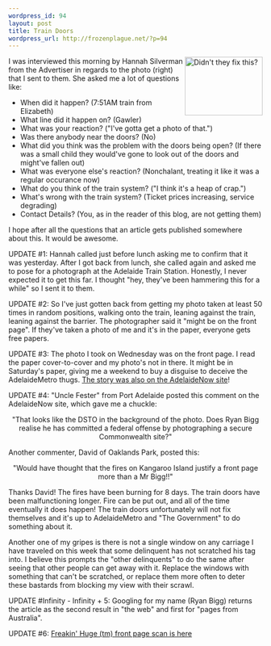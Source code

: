 ```yaml
--- 
wordpress_id: 94
layout: post
title: Train Doors
wordpress_url: http://frozenplague.net/?p=94
---
```

<a href="http://flickr.com/photos/8068616@N04/2105479910/"><img src="http://farm3.static.flickr.com/2005/2105479910_1e1598aa82.jpg?v=0" alt="Didn't they fix this?" align="right" height="116" width="154" /></a>
I was interviewed this morning by Hannah Silverman from the Advertiser in regards to the photo (right) that I sent to them. She asked me a lot of questions like:
<ul>
	<li>When did it happen? (7:51AM train from Elizabeth)</li>
	<li>What line did it happen on? (Gawler)</li>
	<li>What was your reaction? ("I've gotta get a photo of that.")</li>
	<li>Was there anybody near the doors? (No)</li>
	<li>What did you think was the problem with the doors being open? (If there was a small child they would've gone to look out of the doors and might've fallen out)</li>
	<li> What was everyone else's reaction? (Nonchalant, treating it like it was a regular occurance now)</li>
	<li>What do you think of the train system? ("I think it's a heap of crap.")</li>
	<li>What's wrong with the train system? (Ticket prices increasing, service degrading)</li>
	<li>Contact Details? (You, as in the reader of this blog, are not getting them)</li>
</ul>
I hope after all the questions that an article gets published somewhere about this. It would be awesome.

UPDATE #1: Hannah called just before lunch asking me to confirm that it was yesterday. After I got back from lunch, she called again and asked me to pose for a photograph at the Adelaide Train Station. Honestly, I never expected it to get this far. I thought "hey, they've been hammering this for a while" so I sent it to them.

UPDATE #2: So I've just gotten back from getting my photo taken at least 50 times in random positions, walking onto the train, leaning against the train, leaning against the barrier. The photographer said it "might be on the front page". If they've taken a photo of me and it's in the paper, everyone gets free papers.

UPDATE #3: The photo I took on Wednesday was on the front page. I read the paper cover-to-cover and my photo's not in there. It might be in Saturday's paper, giving me a weekend to buy a disguise to deceive the AdelaideMetro thugs. <a href="http://www.news.com.au/adelaidenow/story/0,22606,22921394-5006301,00.html" title="The Story">The story was also on the AdelaideNow site</a>!

UPDATE #4: "Uncle Fester" from Port Adelaide posted this comment on the AdelaideNow site, which gave me a chuckle:
<p align="center">"That looks like the DSTO in the background of the photo. Does Ryan Bigg realise he has committed a federal offense by photographing a secure Commonwealth site?"</p>
Another commenter, David of Oaklands Park, posted this:
<p align="center">"Would have thought that the fires on Kangaroo Island justify a front page more than a Mr Bigg!!"</p>
Thanks David! The fires have been burning for 8 days. The train doors have been malfunctioning longer. Fire can be put out, and all of the time eventually it does happen! The train doors unfortunately will not fix themselves and it's up to AdelaideMetro and "The Government" to do something about it.

Another one of my gripes is there is not a single window on any carriage I have traveled on this week that some delinquent has not scratched his tag into. I believe this prompts the "other delinquents" to do the same after seeing that other people can get away with it. Replace the windows with something that can't be scratched, or replace them more often to deter these bastards from blocking my view with their scrawl.

UPDATE #Infinity - Infinity + 5: Googling for my name (Ryan Bigg) returns the article as the second result in "the web" and first for "pages from Australia".

UPDATE #6: <a href="http://frozenplague.net/images/IMG_0004.jpg">Freakin' Huge (tm) front page scan is here </a>
